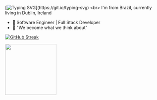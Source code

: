 [![Typing SVG](https://readme-typing-svg.herokuapp.com?color=%2358A6FF&duration=4000&width=850&height=30&lines=Hi+there%2C+welcome+to+my+Github!%F0%9F%91%8B;I'm+Aderbal+Farias+a+Software+engineer+and+Full+stack+developer;Nice+to+see+you+came+to+my+profile...)](https://git.io/typing-svg)
<br>
I'm from Brazil, currently living in Dublin, Ireland
 - 🔭 Software Engineer | Full Stack Developer
 - 💬 "We become what we think about" 

<p align="center">
  <!--<a href="https://github.com/anuraghazra/github-readme-stats">
    <img
      align="center"
      src="https://github-readme-stats.vercel.app/api/top-langs/?username=aderbalfarias&layout=compact&text_color=58A6FF&bg_color=0D1117"
    />
  </a> -->
 
[![GitHub Streak](https://github-readme-streak-stats.herokuapp.com?user=xx&theme=dark&date_format=j%20M%5B%20Y%5D&background=0D1117&border=FFFFFF&fire=58A6FF&ring=58A6FF&currStreakNum=58A6FF&sideNums=58A6FF&stroke=FFFFFF&currStreakLabel=58A6FF&sideLabels=58A6FF&dates=FFFFFF)](https://git.io/streak-stats)
 
  <a href="#">
    <img
      align="center"
      height="165"
      src="https://github-readme-stats.vercel.app/api?username=aderbalfarias&count_private=true&show_icons=true&hide=issues&text_color=58A6FF&bg_color=0D1117"
    /> 
  </a>
  <!--
  <a href="https://github.com/anuraghazra/convoychat">
   <img
     align="center"
     src="https://github-readme-stats.vercel.app/api?username=aderbalfarias&count_private=true&show_icons=true"
   /> 
  </a>
  -->
</p>
